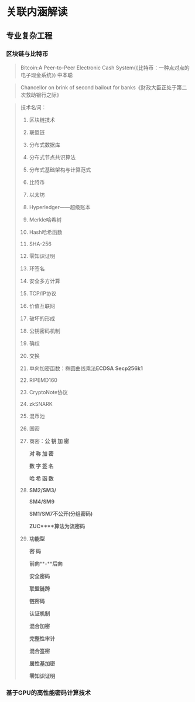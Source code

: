 # 关联内涵解读

 

## 专业复杂工程

### 区块链与比特币

>  Bitcoin:A Peer-to-Peer Electronic Cash System(《比特币：一种点对点的电子现金系统》) 中本聪

> Chancellor on brink of second bailout for banks《财政大臣正处于第二次救助银行之际》

> 技术名词：
>
> 1. 区块链技术
>
> 2. 联盟链
>
> 3. 分布式数据库
>
> 4. 分布式节点共识算法
>
> 5. 分布式基础架构与计算范式
>
> 6. 比特币
>
> 7. 以太坊
>
> 8. Hyperledger——超级账本
>
> 9. Merkle哈希树
>
> 10. Hash哈希函数
>
> 11. SHA-256
>
> 12. 零知识证明
>
> 13. 环签名
>
> 14. 安全多方计算
>
> 15. TCP/IP协议
>
> 16. 价值互联网
>
> 17. 破坏的形成
>
> 18. 公钥密码机制
>
> 19. 确权
>
> 20. 交换
>
> 21. 单向加密函数：椭圆曲线乘法**ECDSA**    **Secp256k1**
>
> 22. RIPEMD160
>
> 23. CryptoNote协议
>
> 24. zkSNARK
>
> 25. 混币池
>
> 26. 国密
>
> 27. 商密：**公 钥 加 密**
>
>     **对 称 加 密**
>
>     **数 字 签 名**
>
>     **哈 希 函 数**
>
> 28. **SM2/SM3/**
>
>     **SM4/SM9**
>
>     **SM1/SM7****不公开****(****分组密码****)**
>
>     **ZUC****算法为流密码**
>
> 29. **功能型**
>
>     **密 码**
>
>     **前向****-****后向**
>
>     **安全密码**
>
>     **联盟链跨**
>
>     **链密码**
>
>     **认证机制**
>
>     **混合加密**
>
>     **完整性审计**
>
>     **混合签密**
>
>     **属性基加密**
>
>     **零知识证明**



### **基于GPU的高性能密码计算技术**